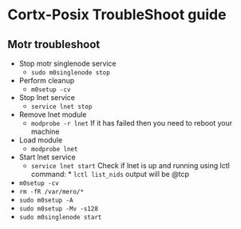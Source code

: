 # Cortx-Posix TroubleShoot guide

## Motr troubleshoot

  * Stop motr singlenode service
    * `sudo m0singlenode stop`
  * Perform cleanup 
    * `m0setup -cv`
  * Stop lnet service
    * `service lnet stop`
  * Remove lnet module
    * `modprobe -r lnet`
		If it has failed then you need to reboot your machine
  * Load module
    * `modprobe lnet`
  * Start lnet service 
    * `service lnet start`
		Check if lnet is up and running using lctl command:
			* `lctl list_nids`
			output will be <ip-of-your-eth0>@tcp
  * `m0setup -cv`
  * `rm -fR /var/mero/*`
  * `sudo m0setup -A` 
  * `sudo m0setup -Mv -s128`
  * `sudo m0singlenode start`
